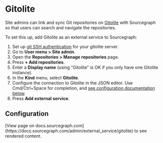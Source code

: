 # Gitolite

Site admins can link and sync Git repositories on [Gitolite](https://gitolite.com) with Sourcegraph so that users can search and navigate the repositories.

To set this up, add Gitolite as an external service to Sourcegraph:

1. Set up [git SSH authentication](../repo/auth.md) for your gitolite server.
1. Go to **User menu > Site admin**.
1. Open the **Repositories > Manage repositories** page.
1. Press **+ Add repositories**.
1. Enter a **Display name** (using "Gitolite" is OK if you only have one Gitolite instance).
1. In the **Kind** menu, select **Gitolite**.
1. Configure the connection to Gitolite in the JSON editor. Use Cmd/Ctrl+Space for completion, and [see configuration documentation below](#configuration).
1. Press **Add external service**.

## Configuration

<div markdown-func=jsonschemadoc jsonschemadoc:path="admin/external_service/gitolite.schema.json">[View page on docs.sourcegraph.com](https://docs.sourcegraph.com/admin/external_service/gitolite) to see rendered content.</div>
